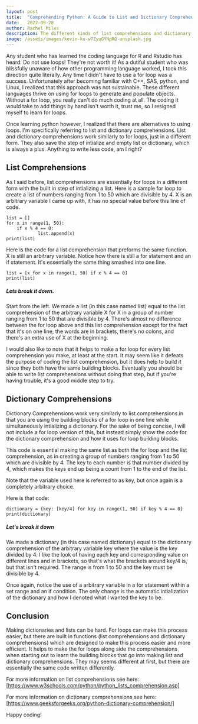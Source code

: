 ```yaml
---
layout: post
title:  "Comprehending Python: A Guide to List and Dictionary Comprehensions"
date:   2022-09-28
author: Rachel Miles
description: The different kinds of list comprehensions and dictionary comprehensions you can use to bypass for loops can be a little complicated, and I literally love doing anything that doesn't involve for loops, so lets see if we can't figure it out!
image: /assets/images/kevin-ku-w7ZyuGYNpRQ-unsplash.jpg
---
```


Any student who has learned the coding language for R and Rstudio has heard: Do not use loops! They're not worth it! As a dutiful student who was blissfully unaware of how other programming language worked, I took this direction quite literally. Any time I didn't have to use a for loop was a success. Unfortunately after becoming familiar with C++, SAS, python, and Linux, I realized that this approach was not sustainable. These different languages thrive on using for loops to generate and populate objects. Without a for loop, you really can't do much coding at all. The coding it would take to add things by hand isn't worth it, trust me, so I resigned myself to learn for loops.

Once learning python however, I realized that there are alternatives to using loops. I'm specifically referring to list and dictionary comprehensions. List and dictionary comprehensions work similarly to for loops, just in a different form. They also save the step of intialize and empty list or dictionary, which is always a plus. Anything to write less code, am I right? 

## List Comprehensions
As I said before, list comprehensions are essentially for loops in a different form with the built in step of intializing a list. Here is a sample for loop to create a list of numbers ranging from 1 to 50 which are divisible by 4. X is an arbitrary variable I came up with, it has no special value before this line of code. 

``` {code}
list = []
for x in range(1, 50):
    if x % 4 == 0:
            list.append(x)
print(list) 
```

Here is the code for a list comprehension that preforms the same function. X is still an arbitrary variable. Notice how there is still a for statement and an if statement. It's essentially the same thing smashed into one line. 
``` {code}
list = [x for x in range(1, 50) if x % 4 == 0]
print(list)
```
##### Lets break it down. 
Start from the left. We made a list (in this case named list) equal to the list comprehension of the arbitrary variable X for X in a group of number ranging from 1 to 50 that are divisible by 4. There's almost no difference between the for loop above and this list comprehension except for the fact that it's on one line, the words are in brackets, there's no colons, and there's an extra use of X at the beginning.

I would also like to note that it helps to make a for loop for every list comprehension you make, at least at the start. It may seem like it defeats the purpose of coding the list comprehension, but it does help to build it since they both have the same building blocks. Eventually you should be able to write list comprehensions without doing that step, but if you're having trouble, it's a good middle step to try. 


## Dictionary Comprehensions
Dictionary Comprehensions work very similarly to list comprehensions in that you are using the building blocks of a for loop in one line while simultaneously intializing a dictionary. For the sake of being concise, I will not include a for loop version of this, but instead simply show the code for the dictionary comprehension and how it uses for loop building blocks. 

This code is essential making the same list as both the for loop and the list comprehension, as in creating a group of numbers ranging from 1 to 50 which are divisible by 4. The key to each number is that number divided by 4, which makes the keys end up being a count from 1 to the end of the list. 

Note that the variable used here is referred to as key, but once again is a completely arbitrary choice. 

Here is that code:
``` {code}
dictionary = {key: [key/4] for key in range(1, 50) if key % 4 == 0}
print(dictionary)
```
##### Let's break it down
We made a dictionary (in this case named dictionary) equal to the dictionary comprehension of the arbitrary variable key where the value is the key divided by 4. I like the look of having each key and corresponding value on different lines and in brackets, so that's what the brackets around key/4 is, but that isn't required. The range is from 1 to 50 and the key must be divisible by 4. 

Once again, notice the use of a arbitrary variable in a for statement within a set range and an if condition. The only change is the automatic intialization of the dictionary and how I denoted what I wanted the key to be.

## Conclusion
Making dictionaries and lists can be hard. For loops can make this process easier, but there are built in functions (list comprehensions and dictionary comprehensions) which are designed to make this process easier and more efficient. It helps to make the for loops along side the comprehensions when starting out to learn the building blocks that go into making list and dictionary comprehensions. They may seems different at first, but there are essentially the same code written differently.

For more information on list comprehensions see here: [https://www.w3schools.com/python/python_lists_comprehension.asp]

For more information on dictionary comprehensions see here: [https://www.geeksforgeeks.org/python-dictionary-comprehension/]

Happy coding!

